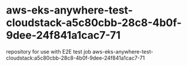 # aws-eks-anywhere-test-cloudstack-a5c80cbb-28c8-4b0f-9dee-24f841a1cac7-71
repository for use with E2E test job aws-eks-anywhere-test-cloudstack:a5c80cbb-28c8-4b0f-9dee-24f841a1cac7-71
